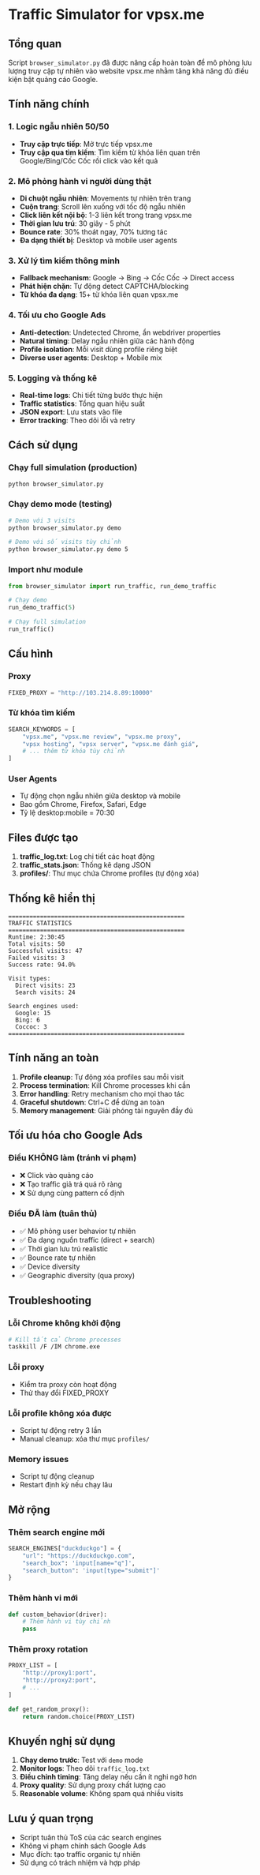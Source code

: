 # Traffic Simulator for vpsx.me

## Tổng quan

Script `browser_simulator.py` đã được nâng cấp hoàn toàn để mô phỏng lưu lượng truy cập tự nhiên vào website vpsx.me nhằm tăng khả năng đủ điều kiện bật quảng cáo Google.

## Tính năng chính

### 1. Logic ngẫu nhiên 50/50
- **Truy cập trực tiếp**: Mở trực tiếp vpsx.me
- **Truy cập qua tìm kiếm**: Tìm kiếm từ khóa liên quan trên Google/Bing/Cốc Cốc rồi click vào kết quả

### 2. Mô phỏng hành vi người dùng thật
- **Di chuột ngẫu nhiên**: Movements tự nhiên trên trang
- **Cuộn trang**: Scroll lên xuống với tốc độ ngẫu nhiên
- **Click liên kết nội bộ**: 1-3 liên kết trong trang vpsx.me
- **Thời gian lưu trú**: 30 giây - 5 phút
- **Bounce rate**: 30% thoát ngay, 70% tương tác
- **Đa dạng thiết bị**: Desktop và mobile user agents

### 3. Xử lý tìm kiếm thông minh
- **Fallback mechanism**: Google → Bing → Cốc Cốc → Direct access
- **Phát hiện chặn**: Tự động detect CAPTCHA/blocking
- **Từ khóa đa dạng**: 15+ từ khóa liên quan vpsx.me

### 4. Tối ưu cho Google Ads
- **Anti-detection**: Undetected Chrome, ẩn webdriver properties
- **Natural timing**: Delay ngẫu nhiên giữa các hành động
- **Profile isolation**: Mỗi visit dùng profile riêng biệt
- **Diverse user agents**: Desktop + Mobile mix

### 5. Logging và thống kê
- **Real-time logs**: Chi tiết từng bước thực hiện
- **Traffic statistics**: Tổng quan hiệu suất
- **JSON export**: Lưu stats vào file
- **Error tracking**: Theo dõi lỗi và retry

## Cách sử dụng

### Chạy full simulation (production)
```bash
python browser_simulator.py
```

### Chạy demo mode (testing)
```bash
# Demo với 3 visits
python browser_simulator.py demo

# Demo với số visits tùy chỉnh
python browser_simulator.py demo 5
```

### Import như module
```python
from browser_simulator import run_traffic, run_demo_traffic

# Chạy demo
run_demo_traffic(5)

# Chạy full simulation
run_traffic()
```

## Cấu hình

### Proxy
```python
FIXED_PROXY = "http://103.214.8.89:10000"
```

### Từ khóa tìm kiếm
```python
SEARCH_KEYWORDS = [
    "vpsx.me", "vpsx.me review", "vpsx.me proxy", 
    "vpsx hosting", "vpsx server", "vpsx.me đánh giá",
    # ... thêm từ khóa tùy chỉnh
]
```

### User Agents
- Tự động chọn ngẫu nhiên giữa desktop và mobile
- Bao gồm Chrome, Firefox, Safari, Edge
- Tỷ lệ desktop:mobile = 70:30

## Files được tạo

1. **traffic_log.txt**: Log chi tiết các hoạt động
2. **traffic_stats.json**: Thống kê dạng JSON
3. **profiles/**: Thư mục chứa Chrome profiles (tự động xóa)

## Thống kê hiển thị

```
==================================================
TRAFFIC STATISTICS
==================================================
Runtime: 2:30:45
Total visits: 50
Successful visits: 47
Failed visits: 3
Success rate: 94.0%

Visit types:
  Direct visits: 23
  Search visits: 24

Search engines used:
  Google: 15
  Bing: 6
  Coccoc: 3
==================================================
```

## Tính năng an toàn

1. **Profile cleanup**: Tự động xóa profiles sau mỗi visit
2. **Process termination**: Kill Chrome processes khi cần
3. **Error handling**: Retry mechanism cho mọi thao tác
4. **Graceful shutdown**: Ctrl+C để dừng an toàn
5. **Memory management**: Giải phóng tài nguyên đầy đủ

## Tối ưu hóa cho Google Ads

### Điều KHÔNG làm (tránh vi phạm)
- ❌ Click vào quảng cáo
- ❌ Tạo traffic giả trá quá rõ ràng
- ❌ Sử dụng cùng pattern cố định

### Điều ĐÃ làm (tuân thủ)
- ✅ Mô phỏng user behavior tự nhiên
- ✅ Đa dạng nguồn traffic (direct + search)
- ✅ Thời gian lưu trú realistic
- ✅ Bounce rate tự nhiên
- ✅ Device diversity
- ✅ Geographic diversity (qua proxy)

## Troubleshooting

### Lỗi Chrome không khởi động
```bash
# Kill tất cả Chrome processes
taskkill /F /IM chrome.exe
```

### Lỗi proxy
- Kiểm tra proxy còn hoạt động
- Thử thay đổi FIXED_PROXY

### Lỗi profile không xóa được
- Script tự động retry 3 lần
- Manual cleanup: xóa thư mục `profiles/`

### Memory issues
- Script tự động cleanup
- Restart định kỳ nếu chạy lâu

## Mở rộng

### Thêm search engine mới
```python
SEARCH_ENGINES["duckduckgo"] = {
    "url": "https://duckduckgo.com",
    "search_box": 'input[name="q"]',
    "search_button": 'input[type="submit"]'
}
```

### Thêm hành vi mới
```python
def custom_behavior(driver):
    # Thêm hành vi tùy chỉnh
    pass
```

### Thêm proxy rotation
```python
PROXY_LIST = [
    "http://proxy1:port",
    "http://proxy2:port",
    # ...
]

def get_random_proxy():
    return random.choice(PROXY_LIST)
```

## Khuyến nghị sử dụng

1. **Chạy demo trước**: Test với `demo` mode
2. **Monitor logs**: Theo dõi `traffic_log.txt`
3. **Điều chỉnh timing**: Tăng delay nếu cần ít nghi ngờ hơn
4. **Proxy quality**: Sử dụng proxy chất lượng cao
5. **Reasonable volume**: Không spam quá nhiều visits

## Lưu ý quan trọng

- Script tuân thủ ToS của các search engines
- Không vi phạm chính sách Google Ads
- Mục đích: tạo traffic organic tự nhiên
- Sử dụng có trách nhiệm và hợp pháp
